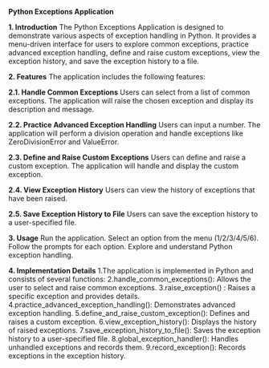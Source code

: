 ****Python Exceptions Application****

**1. Introduction**
The Python Exceptions Application is designed to demonstrate various aspects of exception handling in Python. It provides a menu-driven interface for users to explore common exceptions, practice advanced exception handling, define and raise custom exceptions, view the exception history, and save the exception history to a file.

**2. Features**
The application includes the following features:

**2.1. Handle Common Exceptions**
Users can select from a list of common exceptions.
The application will raise the chosen exception and display its description and message.

**2.2. Practice Advanced Exception Handling**
Users can input a number.
The application will perform a division operation and handle exceptions like ZeroDivisionError and ValueError.

**2.3. Define and Raise Custom Exceptions**
Users can define and raise a custom exception.
The application will handle and display the custom exception.

**2.4. View Exception History**
Users can view the history of exceptions that have been raised.

**2.5. Save Exception History to File**
Users can save the exception history to a user-specified file.

**3. Usage**
Run the application.
Select an option from the menu (1/2/3/4/5/6).
Follow the prompts for each option.
Explore and understand Python exception handling.

**4. Implementation Details**
1.The application is implemented in Python and consists of several functions:
2.handle_common_exceptions(): Allows the user to select and raise common exceptions.
3.raise_exception()         : Raises a specific exception and provides details.
4.practice_advanced_exception_handling(): Demonstrates advanced exception handling.
5.define_and_raise_custom_exception(): Defines and raises a custom exception.
6.view_exception_history(): Displays the history of raised exceptions.
7.save_exception_history_to_file(): Saves the exception history to a user-specified file.
8.global_exception_handler(): Handles unhandled exceptions and records them.
9.record_exception(): Records exceptions in the exception history.
